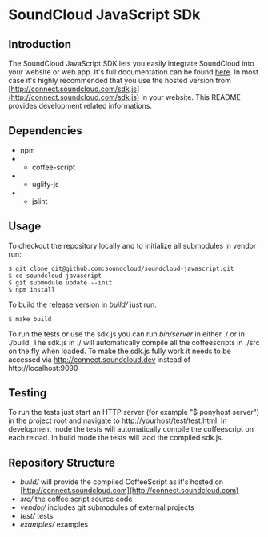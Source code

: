 # SoundCloud JavaScript SDk
## Introduction

The SoundCloud JavaScript SDK lets you easily integrate SoundCloud into your website or web app. 
It's full documentation can be found [here](http://developers.soundcloud.com/docs/javascript-sdk).
In most case it's highly recommended that you use the hosted version from [http://connect.soundcloud.com/sdk.js](http://connect.soundcloud.com/sdk.js) in your website. This README provides development related informations.


## Dependencies

- npm
- - coffee-script
- - uglify-js
- - jslint

## Usage

To checkout the repository locally and to initialize all submodules in vendor run:

    $ git clone git@github.com:soundcloud/soundcloud-javascript.git
    $ cd soundcloud-javascript
    $ git submodule update --init
    $ npm install

To build the release version in _build/_ just run:

    $ make build

To run the tests or use the sdk.js  you can run _bin/server_ in either ./ or in ./build.
The sdk.js in ./ will automatically compile all the coffeescripts in ./src on the fly when loaded. 
To make the sdk.js fully work it needs to be accessed via http://connect.soundcloud.dev instead of http://localhost:9090

## Testing

To run the tests just start an HTTP server (for example "$ ponyhost server") in the project root and navigate to http://yourhost/test/test.html.
In development mode the tests will automatically compile the coffeescript on each reload.
In build mode the tests will laod the compiled sdk.js.

## Repository Structure

- _build/_ will provide the compiled CoffeeScript as it's hosted on [http://connect.soundcloud.com](http://connect.soundcloud.com)
- _src/_ the coffee script source code
- _vendor/_ includes git submodules of external projects
- _test/_ tests
- _examples/_ examples
